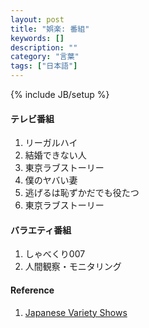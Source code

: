 ```yaml
---
layout: post
title: "娯楽: 番組"
keywords: []
description: ""
category: "言葉"
tags: ["日本語"]
---
```

{% include JB/setup %}


#### テレビ番組

1. リーガルハイ
2. 結婚できない人
3. 東京ラブストーリー
4. 僕のヤバい妻
5. 逃げるは恥ずかだでも役たつ
6. 東京ラブストーリー

#### バラエティ番組

1. しゃべくり007
2. 人間観察・モニタリング

#### Reference
1. [Japanese Variety Shows](https://japaneselevelup.com/7-current-japanese-variety-shows-i-love-watching-in-2019/)
